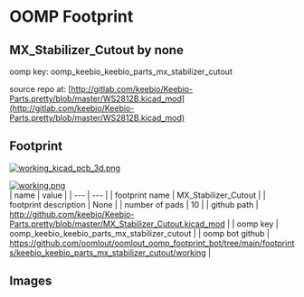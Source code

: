 # OOMP Footprint  
## MX_Stabilizer_Cutout  by none  
  
oomp key: oomp_keebio_keebio_parts_mx_stabilizer_cutout  
  
source repo at: [http://gitlab.com/keebio/Keebio-Parts.pretty/blob/master/WS2812B.kicad_mod](http://gitlab.com/keebio/Keebio-Parts.pretty/blob/master/WS2812B.kicad_mod)  
## Footprint  
  
[![working_kicad_pcb_3d.png](working_kicad_pcb_3d_600.png)](working_kicad_pcb_3d.png)  
  
[![working.png](working_600.png)](working.png)  
| name | value | 
| --- | --- | 
| footprint name | MX_Stabilizer_Cutout | 
| footprint description | None | 
| number of pads | 10 | 
| github path | http://github.com/keebio/Keebio-Parts.pretty/blob/master/MX_Stabilizer_Cutout.kicad_mod | 
| oomp key | oomp_keebio_keebio_parts_mx_stabilizer_cutout | 
| oomp bot github | https://github.com/oomlout/oomlout_oomp_footprint_bot/tree/main/footprints/keebio_keebio_parts_mx_stabilizer_cutout/working | 
## Images  
